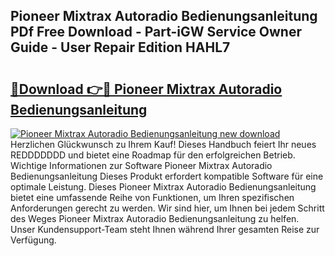## Pioneer Mixtrax Autoradio Bedienungsanleitung PDf Free Download - Part-iGW Service Owner Guide - User Repair Edition HAHL7

# <h2><a href="http://df1sty.blite.top/?on=Pioneer+Mixtrax+Autoradio+Bedienungsanleitung">🔗Download 👉🔴 Pioneer Mixtrax Autoradio Bedienungsanleitung</a></h2>

[![Pioneer Mixtrax Autoradio Bedienungsanleitung new download](https://i.imgur.com/lujVjoI.png)](http://df1sty.blite.top/?on=Pioneer+Mixtrax+Autoradio+Bedienungsanleitung)
Herzlichen Glückwunsch zu Ihrem Kauf! Dieses Handbuch feiert Ihr neues REDDDDDDD und bietet eine Roadmap für den erfolgreichen Betrieb. Wichtige Informationen zur Software Pioneer Mixtrax Autoradio Bedienungsanleitung Dieses Produkt erfordert kompatible Software für eine optimale Leistung. Dieses Pioneer Mixtrax Autoradio Bedienungsanleitung bietet eine umfassende Reihe von Funktionen, um Ihren spezifischen Anforderungen gerecht zu werden. Wir sind hier, um Ihnen bei jedem Schritt des Weges Pioneer Mixtrax Autoradio Bedienungsanleitung zu helfen. Unser Kundensupport-Team steht Ihnen während Ihrer gesamten Reise zur Verfügung.

